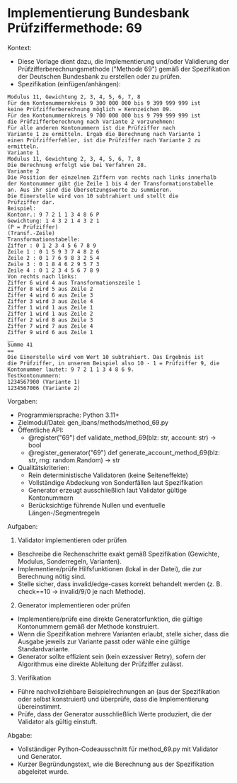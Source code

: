 # Implementierung Bundesbank Prüfziffermethode: 69

Kontext:
- Diese Vorlage dient dazu, die Implementierung und/oder Validierung der Prüfzifferberechnungsmethode ("Methode 69") gemäß der Spezifikation der Deutschen Bundesbank zu erstellen oder zu prüfen.
- Spezifikation (einfügen/anhängen):

```Text
Modulus 11, Gewichtung 2, 3, 4, 5, 6, 7, 8
Für den Kontonummernkreis 9 300 000 000 bis 9 399 999 999 ist
keine Prüfzifferberechnung möglich = Kennzeichen 09.
Für den Kontonummernkreis 9 700 000 000 bis 9 799 999 999 ist
die Prüfzifferberechnung nach Variante 2 vorzunehmen:
Für alle anderen Kontonummern ist die Prüfziffer nach
Variante 1 zu ermitteln. Ergab die Berechnung nach Variante 1
einen Prüfzifferfehler, ist die Prüfziffer nach Variante 2 zu
ermitteln.
Variante 1
Modulus 11, Gewichtung 2, 3, 4, 5, 6, 7, 8
Die Berechnung erfolgt wie bei Verfahren 28.
Variante 2
Die Position der einzelnen Ziffern von rechts nach links innerhalb
der Kontonummer gibt die Zeile 1 bis 4 der Transformationstabelle
an. Aus ihr sind die Übersetzungswerte zu summieren.
Die Einerstelle wird von 10 subtrahiert und stellt die
Prüfziffer dar.
Beispiel:
Kontonr.: 9 7 2 1 1 3 4 8 6 P
Gewichtung: 1 4 3 2 1 4 3 2 1
(P = Prüfziffer)
(Transf.-Zeile)
Transformationstabelle:
Ziffer : 0 1 2 3 4 5 6 7 8 9
Zeile 1 : 0 1 5 9 3 7 4 8 2 6
Zeile 2 : 0 1 7 6 9 8 3 2 5 4
Zeile 3 : 0 1 8 4 6 2 9 5 7 3
Zeile 4 : 0 1 2 3 4 5 6 7 8 9
Von rechts nach links:
Ziffer 6 wird 4 aus Transformationszeile 1
Ziffer 8 wird 5 aus Zeile 2
Ziffer 4 wird 6 aus Zeile 3
Ziffer 3 wird 3 aus Zeile 4
Ziffer 1 wird 1 aus Zeile 1
Ziffer 1 wird 1 aus Zeile 2
Ziffer 2 wird 8 aus Zeile 3
Ziffer 7 wird 7 aus Zeile 4
Ziffer 9 wird 6 aus Zeile 1
__
Summe 41
==
Die Einerstelle wird vom Wert 10 subtrahiert. Das Ergebnis ist
die Prüfziffer, in unserem Beispiel also 10 - 1 = Prüfziffer 9, die
Kontonummer lautet: 9 7 2 1 1 3 4 8 6 9.
Testkontonummern:
1234567900 (Variante 1)
1234567006 (Variante 2)
```

Vorgaben:
- Programmiersprache: Python 3.11+
- Zielmodul/Datei: gen_ibans/methods/method_69.py
- Öffentliche API:
  - @register("69") def validate_method_69(blz: str, account: str) -> bool
  - @register_generator("69") def generate_account_method_69(blz: str, rng: random.Random) -> str
- Qualitätskriterien:
  - Rein deterministische Validatoren (keine Seiteneffekte)
  - Vollständige Abdeckung von Sonderfällen laut Spezifikation
  - Generator erzeugt ausschließlich laut Validator gültige Kontonummern
  - Berücksichtige führende Nullen und eventuelle Längen-/Segmentregeln

Aufgaben:
1) Validator implementieren oder prüfen
- Beschreibe die Rechenschritte exakt gemäß Spezifikation (Gewichte, Modulus, Sonderregeln, Varianten).
- Implementiere/prüfe Hilfsfunktionen (lokal in der Datei), die zur Berechnung nötig sind.
- Stelle sicher, dass invalid/edge-cases korrekt behandelt werden (z. B. check==10 -> invalid/9/0 je nach Methode).

2) Generator implementieren oder prüfen
- Implementiere/prüfe eine direkte Generatorfunktion, die gültige Kontonummern gemäß der Methode konstruiert.
- Wenn die Spezifikation mehrere Varianten erlaubt, stelle sicher, dass die Ausgabe jeweils zur Variante passt oder wähle eine gültige Standardvariante.
- Generator sollte effizient sein (kein exzessiver Retry), sofern der Algorithmus eine direkte Ableitung der Prüfziffer zulässt.

3) Verifikation
- Führe nachvollziehbare Beispielrechnungen an (aus der Spezifikation oder selbst konstruiert) und überprüfe, dass die Implementierung übereinstimmt.
- Prüfe, dass der Generator ausschließlich Werte produziert, die der Validator als gültig einstuft.

Abgabe:
- Vollständiger Python-Codeausschnitt für method_69.py mit Validator und Generator.
- Kurzer Begründungstext, wie die Berechnung aus der Spezifikation abgeleitet wurde.